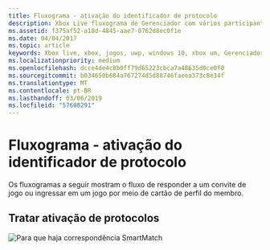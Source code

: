```yaml
---
title: Fluxograma - ativação do identificador de protocolo
description: Xbox Live fluxograma de Gerenciador com vários participantes - ativação do identificador de protocolo.
ms.assetid: f375af52-a18d-4845-aae7-0762d8ec0f1e
ms.date: 04/04/2017
ms.topic: article
keywords: Xbox live, xbox, jogos, uwp, windows 10, xbox um, Gerenciador de vários jogadores, fluxograma
ms.localizationpriority: medium
ms.openlocfilehash: dcce4de4c8b0ff79d65223cbca7a48635d0ce0f0
ms.sourcegitcommit: b034650b684a767274d5d88746faeea373c8e34f
ms.translationtype: MT
ms.contentlocale: pt-BR
ms.lasthandoff: 03/06/2019
ms.locfileid: "57608291"
---
```

# <a name="flowchart---handle-protocol-activation"></a>Fluxograma - ativação do identificador de protocolo

Os fluxogramas a seguir mostram o fluxo de responder a um convite de jogo ou ingressar em um jogo por meio de cartão de perfil do membro.

## <a name="handle-protocol-activation"></a>Tratar ativação de protocolos

![Para que haja correspondência SmartMatch](../../../images/multiplayer/mpm-on-activation.png)
